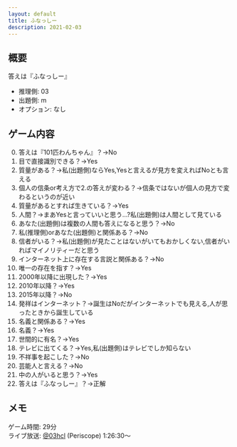 ```yaml
---
layout: default
title: ふなっしー
description: 2021-02-03
---
```


## 概要

答えは『ふなっしー』

- 推理側: 03
- 出題側: m
- オプション: なし

## ゲーム内容

0. 答えは『101匹わんちゃん』？→No
1. 目で直接識別できる？→Yes
2. 質量がある？→私(出題側)ならYes,Yesと言えるが見方を変えればNoとも言える
3. 個人の信条or考え方で2.の答えが変わる？→信条ではないが個人の見方で変わるというのが近い
4. 質量があるとすれば生きている？→Yes
5. 人間？→まあYesと言っていいと思う…?私(出題側)は人間として見ている
6. あなた(出題側)は複数の人間も答えになると思う？→No
7. 私(推理側)orあなた(出題側)と関係ある？→No
8. 信者がいる？→私(出題側)が見たことはないがいてもおかしくない,信者がいればマイノリティーだと思う
9. インターネット上に存在する言説と関係ある？→No
10. 唯一の存在を指す？→Yes
11. 2000年以降に出現した？→Yes
12. 2010年以降？→Yes
13. 2015年以降？→No
14. 発祥はインターネット？→誕生はNoだがインターネットでも見える,人が思ったときから誕生している
15. 名義と関係ある？→Yes
16. 名義？→Yes
17. 世間的に有名？→Yes
18. テレビに出てくる？→Yes,私(出題側)はテレビでしか知らない
19. 不祥事を起こした？→No
20. 芸能人と言える？→No
21. 中の人がいると思う？→Yes
22. 答えは『ふなっしー』？→正解

## メモ

ゲーム時間: 29分  
ライブ放送: [@03hcl](https://www.periscope.tv/03hcl/1ZkKzenEAjoxv?t=1h26m30s) (Periscope) 1:26:30～
